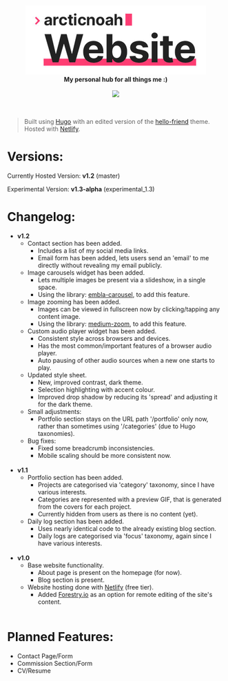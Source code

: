 <p align="center">
    <img src="github/readme-header.jpg">
    <br>
    <b>My personal hub for all things me :)</b>
    <br>
    <br>
    <img src="https://api.netlify.com/api/v1/badges/6055c57f-dd7d-44bf-9d3f-ba5d76a3576b/deploy-status">
</p>

<br>

> Built using [Hugo](https://gohugo.io) with an edited version of the [hello-friend](https://github.com/panr/hugo-theme-hello-friend) theme. Hosted with [Netlify](https://netlify.com/).

# Versions:

Currently Hosted Version: **v1.2** (master)

Experimental Version: **v1.3-alpha** (experimental_1.3)

# Changelog:

- **v1.2**
    - Contact section has been added.
        - Includes a list of my social media links.
        - Email form has been added, lets users send an 'email' to me directly without revealing my email publicly.
    - Image carousels widget has been added.
        - Lets multiple images be present via a slideshow, in a single space.
        - Using the library: [embla-carousel](https://github.com/davidcetinkaya/embla-carousel), to add this feature.
    - Image zooming has been added.
        - Images can be viewed in fullscreen now by clicking/tapping any content image.
        - Using the library: [medium-zoom](https://github.com/francoischalifour/medium-zoom), to add this feature.
    - Custom audio player widget has been added.
        - Consistent style across browsers and devices.
        - Has the most common/important features of a browser audio player.
        - Auto pausing of other audio sources when a new one starts to play.
    - Updated style sheet.
        - New, improved contrast, dark theme.
        - Selection highlighting with accent colour.
        - Improved drop shadow by reducing its 'spread' and adjusting it for the dark theme.
    - Small adjustments:
        - Portfolio section stays on the URL path '/portfolio' only now, rather than sometimes using '/categories' (due to Hugo taxonomies).
    - Bug fixes:
        - Fixed some breadcrumb inconsistencies.
        - Mobile scaling should be more consistent now.
<br><br>
- **v1.1**
    - Portfolio section has been added.
        - Projects are categorised via 'category' taxonomy, since I have various interests.
        - Categories are represented with a preview GIF, that is generated from the covers for each project.
        - Currently hidden from users as there is no content (yet).
    - Daily log section has been added.
        - Uses nearly identical code to the already existing blog section.
        - Daily logs are categorised via 'focus' taxonomy, again since I have various interests.
<br><br>
- **v1.0**
    - Base website functionality.
        - About page is present on the homepage (for now).
        - Blog section is present.
    - Website hosting done with [Netlify](https://netlify.com) (free tier).
        - Added [Forestry.io](https://Forestry.io) as an option for remote editing of the site's content.
<br><br>
# Planned Features:

- Contact Page/Form
- Commission Section/Form
- CV/Resume
